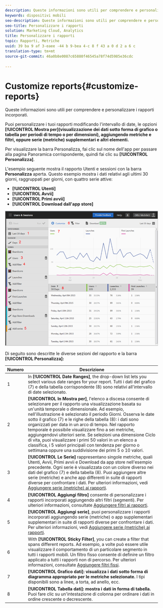 ```yaml
---
description: Queste informazioni sono utili per comprendere e personalizzare i rapporti incorporati.
keywords: dispositivi mobili
seo-description: Queste informazioni sono utili per comprendere e personalizzare i rapporti incorporati.
seo-title: Personalizzare i rapporti
solution: Marketing Cloud, Analytics
title: Personalizzare i rapporti
topic: Rapporti, Metriche
uuid: 39 ba 9 af 3-eaee -44 b 9-bea 4-c 8 f 43 a 0 d 2 a 6 c
translation-type: tm+mt
source-git-commit: 46a0b8e0087c65880f46545a78f74d5985e36cdc

---
```



# Customize reports{#customize-reports}

Queste informazioni sono utili per comprendere e personalizzare i rapporti incorporati.

Puoi personalizzare i tuoi rapporti modificando l'intervallo di date, le opzioni **[!UICONTROL Mostra per](visualizzazione dei dati sotto forma di grafico o tabella per periodi di tempo o per dimensioni), aggiungendo metriche e filtri, oppure serie (metriche) supplementari e altri elementi.**

Per visualizzare la barra Personalizza, fai clic sul nome dell'app per passare alla pagina Panoramica corrispondente, quindi fai clic su **[!UICONTROL Personalizza]**.

L'esempio seguente mostra il rapporto Utenti e sessioni con la barra **Personalizza** aperta. Questo esempio mostra i dati relativi agli ultimi 30 giorni, raggruppati per giorni, con quattro serie attive:

* **[!UICONTROL Utenti]**
* **[!UICONTROL Avvii]**
* **[!UICONTROL Primi avvii]**
* **[!UICONTROL Download dall'app store]**

![](assets/reports.png)

Di seguito sono descritte le diverse sezioni del rapporto e la barra **[!UICONTROL Personalizza]:**

| Numero | Descrizione |
|--- |--- |
| 1 | In **[!UICONTROL Date Ranges]**, the drop-down list lets you select various date ranges for your report. Tutti i dati del grafico (7) e della tabella corrispondente (8) sono relativi all'intervallo di date selezionato. |
| 2 | **[!UICONTROL In Mostra per]**, l'elenco a discesa consente di selezionare per il rapporto una visualizzazione basata su un'unità temporale o dimensionale. Ad esempio, nell'illustrazione è selezionato il periodo Giorni. Osserva le date sotto il grafico (7) e le righe della tabella (8): i dati sono organizzati per data in un arco di tempo. Nel rapporto temporale è possibile visualizzare fino a sei metriche, aggiungendovi ulteriori serie.  Se selezioni una dimensione Ciclo di vita, puoi visualizzare i primi 50 valori in un elenco a classifica, i 5 valori principali con tendenza per giorno o settimana oppure una suddivisione dei primi 5 o 10 valori. |
| 3 | **[!UICONTROL Le Serie]** rappresentano singole metriche, quali Utenti, Avvii, Primi avvii e Download da app store nell'esempio precedente. Ogni serie è visualizzata con un colore diverso nei dati del grafico (7) e della tabella (8).  Puoi aggiungere altre serie (metriche) e anche app differenti in suite di rapporti diverse per confrontare i dati.  Per ulteriori informazioni, vedi [Aggiungere serie (metriche) ai rapporti](/help/using/usage/reports-customize/t-reports-series.md). |
| 4 | **[!UICONTROL Aggiungi filtro]** consente di personalizzare i rapporti incorporati aggiungendo altri filtri (segmenti). Per ulteriori informazioni, consultate [Aggiungere filtri ai rapporti](/help/using/usage/reports-customize/t-reports-customize.md). |
| 5 | **[!UICONTROL Aggiungi serie]**, puoi personalizzare i rapporti incorporati aggiungendo serie (metriche) o app supplementari supplementari in suite di rapporti diverse per confrontare i dati. Per ulteriori informazioni, vedi [Aggiungere serie (metriche) ai rapporti](/help/using/usage/reports-customize/t-reports-series.md). |
| 6 | With **[!UICONTROL Sticky Filter]**, you can create a filter that spans different reports. Ad esempio, a volte può essere utile visualizzare il comportamento di un particolare segmento in tutti i rapporti mobili. Un filtro fisso consente di definire un filtro applicato a tutti i rapporti non di percorso.  Per ulteriori informazioni, consultate [Aggiungere filtri fissi](/help/using/usage/reports-customize/t-sticky-filter.md). |
| 7 | **[!UICONTROL Grafico dati]: visualizza i dati sotto forma di diagramma appropriato per le metriche selezionate.** I tipi disponibili sono a linee, a torta, ad anello, ecc. |
| 8 | **[!UICONTROL Tabella dati]: mostra i dati in forma di tabella.** Puoi fare clic su un'intestazione di colonna per ordinare i dati in ordine crescente o decrescente. |

